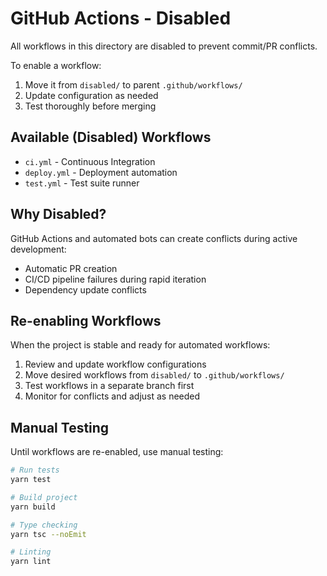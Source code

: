 
# GitHub Actions - Disabled

All workflows in this directory are disabled to prevent commit/PR conflicts.

To enable a workflow:
1. Move it from `disabled/` to parent `.github/workflows/`
2. Update configuration as needed
3. Test thoroughly before merging

## Available (Disabled) Workflows

- `ci.yml` - Continuous Integration
- `deploy.yml` - Deployment automation
- `test.yml` - Test suite runner

## Why Disabled?

GitHub Actions and automated bots can create conflicts during active development:
- Automatic PR creation
- CI/CD pipeline failures during rapid iteration
- Dependency update conflicts

## Re-enabling Workflows

When the project is stable and ready for automated workflows:

1. Review and update workflow configurations
2. Move desired workflows from `disabled/` to `.github/workflows/`
3. Test workflows in a separate branch first
4. Monitor for conflicts and adjust as needed

## Manual Testing

Until workflows are re-enabled, use manual testing:

```bash
# Run tests
yarn test

# Build project
yarn build

# Type checking
yarn tsc --noEmit

# Linting
yarn lint
```
